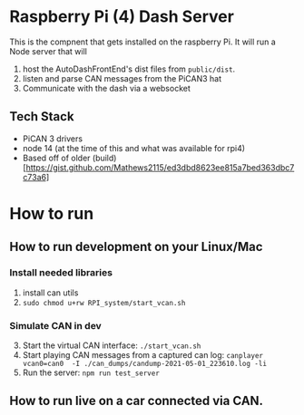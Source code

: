 # Raspberry Pi (4) Dash Server
This is the compnent that gets installed on the raspberry Pi. It will run a Node server that will
1. host the AutoDashFrontEnd's dist files from `public/dist`.
2. listen and parse CAN messages from the PiCAN3 hat
3. Communicate with the dash via a websocket

## Tech Stack
* PiCAN 3 drivers
* node 14 (at the time of this and what was available for rpi4)
* Based off of older (build)[https://gist.github.com/Mathews2115/ed3dbd8623ee815a7bed363dbc7c73a6]
  
# How to run
## How to run development on your Linux/Mac

### Install needed libraries
1. install can utils
2. `sudo chmod u+rw RPI_system/start_vcan.sh`

### Simulate CAN in dev
3. Start the virtual CAN interface: `./start_vcan.sh`
4. Start playing CAN messages from a captured can log: `canplayer vcan0=can0  -I ./can_dumps/candump-2021-05-01_223610.log -li`
5. Run the server: `npm run test_server`

## How to run live on a car connected via CAN.
